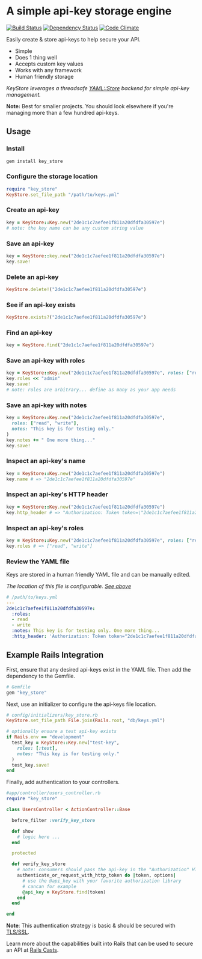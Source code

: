 # A simple api-key storage engine

[![Build Status](https://travis-ci.org/hopsoft/key_store.png?branch=master)](https://travis-ci.org/hopsoft/key_store)
[![Dependency Status](https://gemnasium.com/hopsoft/key_store.png)](https://gemnasium.com/hopsoft/key_store)
[![Code Climate](https://codeclimate.com/github/hopsoft/key_store.png)](https://codeclimate.com/github/hopsoft/key_store)

Easily create & store api-keys to help secure your API.

* Simple
* Does 1 thing well
* Accepts custom key values
* Works with any framework
* Human friendly storage

*KeyStore leverages a threadsafe [YAML::Store](http://ruby-doc.org/stdlib-2.1.0/libdoc/yaml/rdoc/YAML/Store.html)
backend for simple api-key management.*

**Note:** Best for smaller projects.
You should look elsewhere if you're managing more than a few hundred api-keys.

## Usage

### Install

```sh
gem install key_store
```

### Configure the storage location

```ruby
require "key_store"
KeyStore.set_file_path "/path/to/keys.yml"
```

### Create an api-key

```ruby
key = KeyStore::Key.new("2de1c1c7aefee1f811a20dfdfa30597e")
# note: the key name can be any custom string value
```

### Save an api-key

```ruby
key = KeyStore::key.new("2de1c1c7aefee1f811a20dfdfa30597e")
key.save!
```

### Delete an api-key

```ruby
KeyStore.delete!("2de1c1c7aefee1f811a20dfdfa30597e")
```

### See if an api-key exists

```ruby
KeyStore.exists?("2de1c1c7aefee1f811a20dfdfa30597e")
```

### Find an api-key

```ruby
key = KeyStore.find("2de1c1c7aefee1f811a20dfdfa30597e")
```

### Save an api-key with roles

```ruby
key = KeyStore::Key.new("2de1c1c7aefee1f811a20dfdfa30597e", roles: ["read", "write"])
key.roles << "admin"
key.save!
# note: roles are arbitrary... define as many as your app needs
```

### Save an api-key with notes

```ruby
key = KeyStore::Key.new("2de1c1c7aefee1f811a20dfdfa30597e",
  roles: ["read", "write"],
  notes: "This key is for testing only."
)
key.notes += " One more thing..."
key.save!
```

### Inspect an api-key's name

```ruby
key = KeyStore::Key.new("2de1c1c7aefee1f811a20dfdfa30597e")
key.name # => "2de1c1c7aefee1f811a20dfdfa30597e"
```

### Inspect an api-key's HTTP header

```ruby
key = KeyStore::Key.new("2de1c1c7aefee1f811a20dfdfa30597e")
key.http_header # => "Authorization: Token token=\"2de1c1c7aefee1f811a20dfdfa30597e\""
```

### Inspect an api-key's roles

```ruby
key = KeyStore::Key.new("2de1c1c7aefee1f811a20dfdfa30597e", roles: ["read", "write"])
key.roles # => ["read", "write"]
```

### Review the YAML file

Keys are stored in a human friendly YAML file and can be manually edited.

*The location of this file is configurable. [See above](#configure-the-storage-location)*

```yaml
# /path/to/keys.yml
---
2de1c1c7aefee1f811a20dfdfa30597e:
  :roles:
  - read
  - write
  :notes: This key is for testing only. One more thing...
  :http_header: 'Authorization: Token token="2de1c1c7aefee1f811a20dfdfa30597e"'
```

## Example Rails Integration

First, ensure that any desired api-keys exist in the YAML file.
Then add the dependency to the Gemfile.

```ruby
# Gemfile
gem "key_store"
```

Next, use an initializer to configure the api-keys file location.

```ruby
# config/initializers/key_store.rb
KeyStore.set_file_path File.join(Rails.root, "db/keys.yml")

# optionally ensure a test api-key exists
if Rails.env == "development"
  test_key = KeyStore::Key.new("test-key",
    roles: [:test],
    notes: "This key is for testing only."
  )
  test_key.save!
end
```

Finally, add authentication to your controllers.

```ruby
#app/controller/users_controller.rb
require "key_store"

class UsersController < ActionController::Base

  before_filter :verify_key_store

  def show
    # logic here ...
  end

  protected

  def verify_key_store
    # note: consumers should pass the api-key in the "Authorization" HTTP header
    authenticate_or_request_with_http_token do |token, options|
      # use the @api_key with your favorite authorization library
      # cancan for example
      @api_key = KeyStore.find(token)
    end
  end

end
```

**Note**: This authentication strategy is basic & should be secured with [TLS/SSL](http://en.wikipedia.org/wiki/Transport_Layer_Security).

Learn more about the capabilities built into Rails that can be used to secure an API at
[Rails Casts](http://railscasts.com/episodes/352-securing-an-api?view=asciicast).

